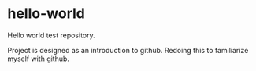 # hello-world
Hello world test repository. 

Project is designed as an introduction to github. Redoing this to familiarize myself with github.
